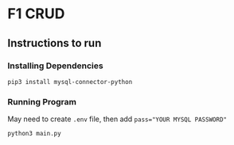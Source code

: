 # F1 CRUD

## Instructions to run

### Installing Dependencies

`pip3 install mysql-connector-python`

### Running Program

May need to create `.env` file, then add `pass="YOUR MYSQL PASSWORD"`

`python3 main.py`
